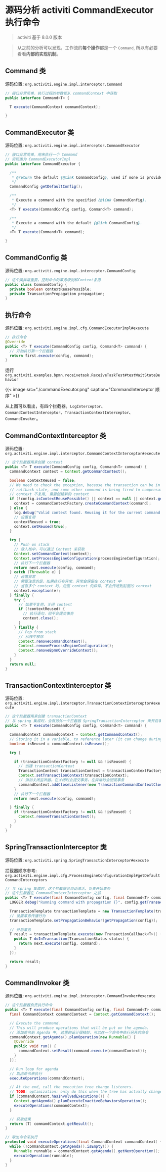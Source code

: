 # 源码分析 activiti CommandExecutor 执行命令


> activiti 基于 8.0.0 版本

> 从之前的分析可以发现，工作流的**每个操作**都是一个 `Command`, 所以有必要看看**内部的实现机制**。

## Command 类

源码位置: `org.activiti.engine.impl.interceptor.Command`

```java
// 接口非常简单，执行过程的参数都从 commandContext 中获取
public interface Command<T> {

  T execute(CommandContext commandContext);

}
```

## CommandExecutor 类

源码位置: `org.activiti.engine.impl.interceptor.CommandExecutor`

```java
// 接口非常简单，用来执行一个 Command
// 实现类为 CommandExecutorImpl
public interface CommandExecutor {

  /**
   * @return the default {@link CommandConfig}, used if none is provided.
   */
  CommandConfig getDefaultConfig();

  /**
   * Execute a command with the specified {@link CommandConfig}.
   */
  <T> T execute(CommandConfig config, Command<T> command);

  /**
   * Execute a command with the default {@link CommandConfig}.
   */
  <T> T execute(Command<T> command);

}
```

## CommandConfig 类

源码位置: `org.activiti.engine.impl.interceptor.CommandConfig`

```java
// 这个类非常重要，控制命令的事务级别和Context复用
public class CommandConfig {
  private boolean contextReusePossible;
  private TransactionPropagation propagation;
}
```

## 执行命令

源码位置: `org.activiti.engine.impl.cfg.CommandExecutorImpl#execute`

```java
// 执行命令
@Override
public <T> T execute(CommandConfig config, Command<T> command) {
  // 开始执行第一个拦截器
  return first.execute(config, command);
}
```

运行 `org.activiti.examples.bpmn.receivetask.ReceiveTaskTest#testWaitStateBehavior`

{{< image src="./commandExecutor.png" caption="CommandInterceptor 顺序" >}}

从上图可以看出，有四个拦截器，`LogInterceptor`、`CommandContextInterceptor`、`TransactionContextInterceptor`、`CommandInvoker`。

## CommandContextInterceptor 类

源码位置: `org.activiti.engine.impl.interceptor.CommandContextInterceptor#execute`

```java
// 这个拦截器用来创建 context
public <T> T execute(CommandConfig config, Command<T> command) {
  CommandContext context = Context.getCommandContext();

  boolean contextReused = false;
  // We need to check the exception, because the transaction can be in a
  // rollback state, and some other command is being fired to compensate (eg. decrementing job retries)
  // context 不复用, 需要创建新的 context
  if (!config.isContextReusePossible() || context == null || context.getException() != null) {
    context = commandContextFactory.createCommandContext(command);
  } else {
    log.debug("Valid context found. Reusing it for the current command '{}'", command.getClass().getCanonicalName());
    // 设置复用
    contextReused = true;
    context.setReused(true);
  }

  try {
    // Push on stack
    // 放入栈中，可以通过 Context 来获取
    Context.setCommandContext(context);
    Context.setProcessEngineConfiguration(processEngineConfiguration);
    // 执行下一个拦截器
    return next.execute(config, command);
  } catch (Throwable e) {
    // 设置异常
    // 需要注意的是，如果执行有异常，异常会保留在 context 中
    // 当有多个 context 时，后面 context 的异常，不会传递到前面的 context
    context.exception(e);
  } finally {
    try {
      // 如果不复用，关闭 context
      if (!contextReused) {
        // 执行语句，但不会提交事务
        context.close();
      }
    } finally {
      // Pop from stack
      // 从栈中移除
      Context.removeCommandContext();
      Context.removeProcessEngineConfiguration();
      Context.removeBpmnOverrideContext();
    }
  }
  return null;
}
```

## TransactionContextInterceptor 类

源码位置: `org.activiti.engine.impl.interceptor.TransactionContextInterceptor#execute`

```java
// 这个拦截器用来创建 transactionContext
// 与 spring 集成时，会有另外一个拦截器 SpringTransactionInterceptor 来开启事务
public <T> T execute(CommandConfig config, Command<T> command) {

  CommandContext commandContext = Context.getCommandContext();
  // Storing it in a variable, to reference later (it can change during command execution)
  boolean isReused = commandContext.isReused();

  try {

    if (transactionContextFactory != null && !isReused) {
      // 创建 transactionContext
      TransactionContext transactionContext = transactionContextFactory.openTransactionContext(commandContext);
      Context.setTransactionContext(transactionContext);
      // 添加关闭监听器，在关闭时会提交事务，在异常时会回滚事务
      commandContext.addCloseListener(new TransactionCommandContextCloseListener(transactionContext));
    }
    // 执行下一个拦截器
    return next.execute(config, command);

  } finally {
    if (transactionContextFactory != null && !isReused) {
      Context.removeTransactionContext();
    }
  }
}
```

## SpringTransactionInterceptor 类

源码位置: `org.activiti.spring.SpringTransactionInterceptor#execute`

拦截器顺序参考: `org.activiti.engine.impl.cfg.ProcessEngineConfigurationImpl#getDefaultCommandInterceptors`

```java
// 与 spring 集成时，这个拦截器会自动激活，负责开始事务
// 这个拦截器在 CommandContextInterceptor 之前
public <T> T execute(final CommandConfig config, final Command<T> command) {
  LOGGER.debug("Running command with propagation {}", config.getTransactionPropagation());

  TransactionTemplate transactionTemplate = new TransactionTemplate(transactionManager);
  // 设置事务传播行为
  transactionTemplate.setPropagationBehavior(getPropagation(config));
  
  // 开启事务
  T result = transactionTemplate.execute(new TransactionCallback<T>() {
    public T doInTransaction(TransactionStatus status) {
      return next.execute(config, command);
    }
  });

  return result;
}
```

## CommandInvoker 类

源码位置: `org.activiti.engine.impl.interceptor.CommandInvoker#execute`

```java
// 这个拦截器负责执行命令
public <T> T execute(final CommandConfig config, final Command<T> command) {
  final CommandContext commandContext = Context.getCommandContext();

  // Execute the command.
  // This will produce operations that will be put on the agenda.
  // 添加命令到 Agenda 中, 这里的设计很精妙，可以在一个命令中执行另外的命令
  commandContext.getAgenda().planOperation(new Runnable() {
    @Override
    public void run() {
      commandContext.setResult(command.execute(commandContext));
    }
  });

  // Run loop for agenda
  // 取出命令来执行
  executeOperations(commandContext);

  // At the end, call the execution tree change listeners.
  // TODO: optimization: only do this when the tree has actually changed (ie check dbSqlSession).
  if (commandContext.hasInvolvedExecutions()) {
    Context.getAgenda().planExecuteInactiveBehaviorsOperation();
    executeOperations(commandContext);
  }

  // 获取结果
  return (T) commandContext.getResult();
}

// 取出命令来执行
protected void executeOperations(final CommandContext commandContext) {
  while (!commandContext.getAgenda().isEmpty()) {
    Runnable runnable = commandContext.getAgenda().getNextOperation();
    executeOperation(runnable);
  }
}
```





